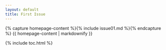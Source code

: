 ```yaml
---
layout: default
title: First Issue
---
```


{% capture homepage-content %}{% include issue01.md %}{% endcapture %}
{{ homepage-content | markdownify }}

{% include toc.html %}